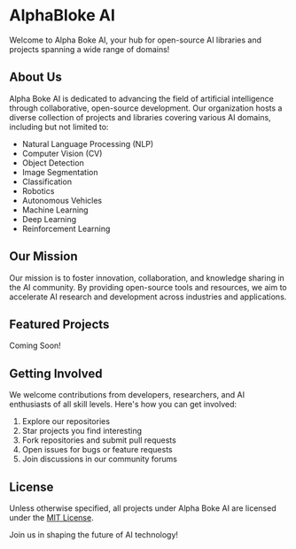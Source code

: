 # AlphaBloke AI

Welcome to Alpha Boke AI, your hub for open-source AI libraries and projects spanning a wide range of domains!

## About Us

Alpha Boke AI is dedicated to advancing the field of artificial intelligence through collaborative, open-source development. Our organization hosts a diverse collection of projects and libraries covering various AI domains, including but not limited to:

- Natural Language Processing (NLP)
- Computer Vision (CV)
- Object Detection
- Image Segmentation
- Classification
- Robotics
- Autonomous Vehicles
- Machine Learning
- Deep Learning
- Reinforcement Learning

## Our Mission

Our mission is to foster innovation, collaboration, and knowledge sharing in the AI community. By providing open-source tools and resources, we aim to accelerate AI research and development across industries and applications.

## Featured Projects

Coming Soon!

## Getting Involved

We welcome contributions from developers, researchers, and AI enthusiasts of all skill levels. Here's how you can get involved:

1. Explore our repositories
2. Star projects you find interesting
3. Fork repositories and submit pull requests
4. Open issues for bugs or feature requests
5. Join discussions in our community forums

## License

Unless otherwise specified, all projects under Alpha Boke AI are licensed under the [MIT License](link-to-license).

Join us in shaping the future of AI technology!

